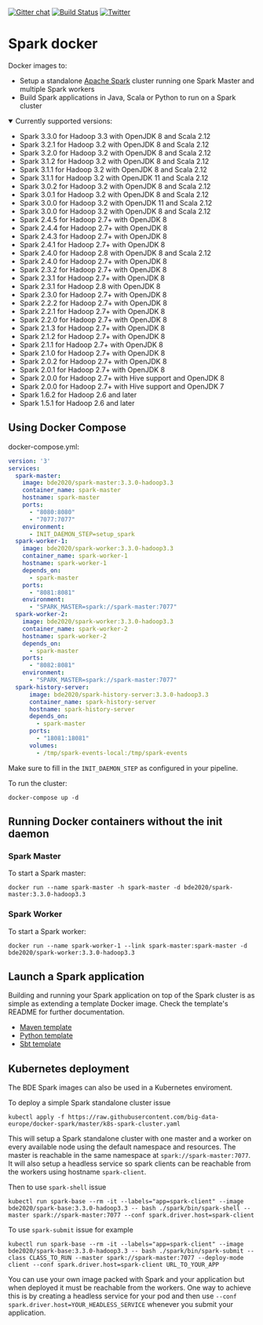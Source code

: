 [![Gitter chat](https://badges.gitter.im/gitterHQ/gitter.png)](https://gitter.im/big-data-europe/Lobby)
[![Build Status](https://travis-ci.org/big-data-europe/docker-spark.svg?branch=master)](https://travis-ci.org/big-data-europe/docker-spark)
[![Twitter](https://img.shields.io/twitter/follow/BigData_Europe.svg?style=social)](https://twitter.com/BigData_Europe)
# Spark docker

Docker images to:
* Setup a standalone [Apache Spark](https://spark.apache.org/) cluster running one Spark Master and multiple Spark workers
* Build Spark applications in Java, Scala or Python to run on a Spark cluster

<details open>
<summary>Currently supported versions:</summary>

* Spark 3.3.0 for Hadoop 3.3 with OpenJDK 8 and Scala 2.12
* Spark 3.2.1 for Hadoop 3.2 with OpenJDK 8 and Scala 2.12
* Spark 3.2.0 for Hadoop 3.2 with OpenJDK 8 and Scala 2.12
* Spark 3.1.2 for Hadoop 3.2 with OpenJDK 8 and Scala 2.12
* Spark 3.1.1 for Hadoop 3.2 with OpenJDK 8 and Scala 2.12
* Spark 3.1.1 for Hadoop 3.2 with OpenJDK 11 and Scala 2.12
* Spark 3.0.2 for Hadoop 3.2 with OpenJDK 8 and Scala 2.12
* Spark 3.0.1 for Hadoop 3.2 with OpenJDK 8 and Scala 2.12
* Spark 3.0.0 for Hadoop 3.2 with OpenJDK 11 and Scala 2.12
* Spark 3.0.0 for Hadoop 3.2 with OpenJDK 8 and Scala 2.12
* Spark 2.4.5 for Hadoop 2.7+ with OpenJDK 8
* Spark 2.4.4 for Hadoop 2.7+ with OpenJDK 8
* Spark 2.4.3 for Hadoop 2.7+ with OpenJDK 8
* Spark 2.4.1 for Hadoop 2.7+ with OpenJDK 8
* Spark 2.4.0 for Hadoop 2.8 with OpenJDK 8 and Scala 2.12
* Spark 2.4.0 for Hadoop 2.7+ with OpenJDK 8
* Spark 2.3.2 for Hadoop 2.7+ with OpenJDK 8
* Spark 2.3.1 for Hadoop 2.7+ with OpenJDK 8
* Spark 2.3.1 for Hadoop 2.8 with OpenJDK 8
* Spark 2.3.0 for Hadoop 2.7+ with OpenJDK 8
* Spark 2.2.2 for Hadoop 2.7+ with OpenJDK 8
* Spark 2.2.1 for Hadoop 2.7+ with OpenJDK 8
* Spark 2.2.0 for Hadoop 2.7+ with OpenJDK 8
* Spark 2.1.3 for Hadoop 2.7+ with OpenJDK 8
* Spark 2.1.2 for Hadoop 2.7+ with OpenJDK 8
* Spark 2.1.1 for Hadoop 2.7+ with OpenJDK 8
* Spark 2.1.0 for Hadoop 2.7+ with OpenJDK 8
* Spark 2.0.2 for Hadoop 2.7+ with OpenJDK 8
* Spark 2.0.1 for Hadoop 2.7+ with OpenJDK 8
* Spark 2.0.0 for Hadoop 2.7+ with Hive support and OpenJDK 8
* Spark 2.0.0 for Hadoop 2.7+ with Hive support and OpenJDK 7
* Spark 1.6.2 for Hadoop 2.6 and later
* Spark 1.5.1 for Hadoop 2.6 and later

</details>

## Using Docker Compose

docker-compose.yml:

```yml
version: '3'
services:
  spark-master:
    image: bde2020/spark-master:3.3.0-hadoop3.3
    container_name: spark-master
    hostname: spark-master
    ports:
      - "8080:8080"
      - "7077:7077"
    environment:
      - INIT_DAEMON_STEP=setup_spark
  spark-worker-1:
    image: bde2020/spark-worker:3.3.0-hadoop3.3
    container_name: spark-worker-1
    hostname: spark-worker-1
    depends_on:
      - spark-master
    ports:
      - "8081:8081"
    environment:
      - "SPARK_MASTER=spark://spark-master:7077"
  spark-worker-2:
    image: bde2020/spark-worker:3.3.0-hadoop3.3
    container_name: spark-worker-2
    hostname: spark-worker-2
    depends_on:
      - spark-master
    ports:
      - "8082:8081"
    environment:
      - "SPARK_MASTER=spark://spark-master:7077"
  spark-history-server:
      image: bde2020/spark-history-server:3.3.0-hadoop3.3
      container_name: spark-history-server
      hostname: spark-history-server
      depends_on:
        - spark-master
      ports:
        - "18081:18081"
      volumes:
        - /tmp/spark-events-local:/tmp/spark-events
```
Make sure to fill in the `INIT_DAEMON_STEP` as configured in your pipeline.

To run the cluster:

    docker-compose up -d


## Running Docker containers without the init daemon
### Spark Master
To start a Spark master:

    docker run --name spark-master -h spark-master -d bde2020/spark-master:3.3.0-hadoop3.3

### Spark Worker
To start a Spark worker:

    docker run --name spark-worker-1 --link spark-master:spark-master -d bde2020/spark-worker:3.3.0-hadoop3.3

## Launch a Spark application
Building and running your Spark application on top of the Spark cluster is as simple as extending a template Docker image. Check the template's README for further documentation.
* [Maven template](template/maven)
* [Python template](template/python)
* [Sbt template](template/sbt)

## Kubernetes deployment
The BDE Spark images can also be used in a Kubernetes enviroment.

To deploy a simple Spark standalone cluster issue

`kubectl apply -f https://raw.githubusercontent.com/big-data-europe/docker-spark/master/k8s-spark-cluster.yaml`

This will setup a Spark standalone cluster with one master and a worker on every available node using the default namespace and resources. The master is reachable in the same namespace at `spark://spark-master:7077`.
It will also setup a headless service so spark clients can be reachable from the workers using hostname `spark-client`.

Then to use `spark-shell` issue

`kubectl run spark-base --rm -it --labels="app=spark-client" --image bde2020/spark-base:3.3.0-hadoop3.3 -- bash ./spark/bin/spark-shell --master spark://spark-master:7077 --conf spark.driver.host=spark-client`

To use `spark-submit` issue for example

`kubectl run spark-base --rm -it --labels="app=spark-client" --image bde2020/spark-base:3.3.0-hadoop3.3 -- bash ./spark/bin/spark-submit --class CLASS_TO_RUN --master spark://spark-master:7077 --deploy-mode client --conf spark.driver.host=spark-client URL_TO_YOUR_APP`

You can use your own image packed with Spark and your application but when deployed it must be reachable from the workers.
One way to achieve this is by creating a headless service for your pod and then use `--conf spark.driver.host=YOUR_HEADLESS_SERVICE` whenever you submit your application.
